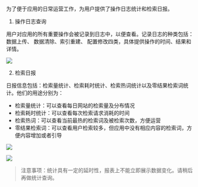  为了便于应用的日常运营工作，为用户提供了操作日志统计和检索日报。
1. 操作日志查询

用户对应用的所有重要操作会被记录到日志中，以便查看。记录日志的种类包括：数据上传、 数据清除、索引重建、 配置修改四类，具体提供操作的时间、结果和详情。

![](//mccdn.qcloud.com/img5698f32988b4f.png)

2. 检索日报

日报信息包括：检索量统计、检索耗时统计、检索热词统计以及零结果检索词统计。他们的用途分别为：

- 检索量统计：可以查看每日网站的检索量及分布情况
- 检索耗时统计：可以查看每次检索请求消耗的时间
- 检索热词：可以查看当前最热的检索词及被检索次数，方便运营
- 零结果检索词：可以查看用户检索较多，但应用中没有相应内容的检索词，方便内容增加或者引导

![](//mccdn.qcloud.com/img5698f359c3be1.png)

![](https://qzonestyle.gtimg.cn/qzone/vas/opensns/res/img/yunsousuobangzhuwendang-42.png)

>注意事项：统计具有一定的延时性，报表上不能立即展示数据变化。请稍后再做统计查询。